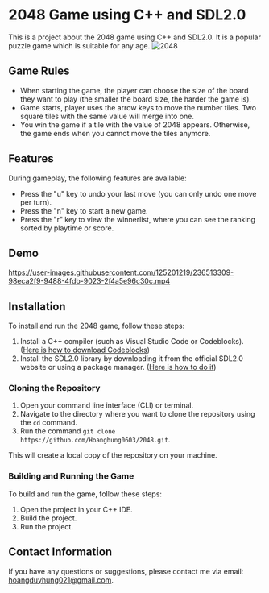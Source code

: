 

# 2048 Game using C++ and SDL2.0

This is a project about the 2048 game using C++ and SDL2.0. It is a popular puzzle game which is suitable for any age.
![2048](https://user-images.githubusercontent.com/125201219/236513254-18b7c3ab-3d76-4f87-972e-423277db8314.png)
## Game Rules

- When starting the game, the player can choose the size of the board they want to play (the smaller the board size, the harder the game is).
- Game starts, player uses the arrow keys to move the number tiles. Two square tiles with the same value will merge into one.
- You win the game if a tile with the value of 2048 appears. Otherwise, the game ends when you cannot move the tiles anymore.

## Features
During gameplay, the following features are available:
- Press the "u" key to undo your last move (you can only undo one move per turn).
- Press the "n" key to start a new game.
- Press the "r" key to view the winnerlist, where you can see the ranking sorted by playtime or score.

## Demo

https://user-images.githubusercontent.com/125201219/236513309-98eca2f9-9488-4fdb-9023-2f4a5e96c30c.mp4

## Installation
To install and run the 2048 game, follow these steps:

1. Install a C++ compiler (such as Visual Studio Code or Codeblocks).
   ([Here is how to download Codeblocks](https://www.wikihow.com/Download,-Install,-and-Use-Code::Blocks#Downloading-Code::Blocks))
3. Install the SDL2.0 library by downloading it from the official SDL2.0 website or using a package manager. ([Here is how to do it](https://lazyfoo.net/tutorials/SDL/01_hello_SDL/index.php))

### Cloning the Repository

1. Open your command line interface (CLI) or terminal.
2. Navigate to the directory where you want to clone the repository using the `cd` command.
3. Run the command `git clone https://github.com/Hoanghung0603/2048.git`.

This will create a local copy of the repository on your machine.

### Building and Running the Game

To build and run the game, follow these steps:

1. Open the project in your C++ IDE.
2. Build the project.
3. Run the project.

## Contact Information

If you have any questions or suggestions, please contact me via email: hoangduyhung021@gmail.com.

